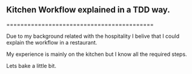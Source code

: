 ## Kitchen Workflow explained in a TDD way.
==========================================

Due to my background related with the hospitality I belive that I could explain the workflow in a restaurant.

My experience is mainly on the kitchen but I know all the required steps.

Lets bake a little bit.
